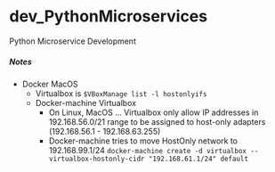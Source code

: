 # dev_PythonMicroservices
Python Microservice Development

##### Notes
- Docker MacOS
  - Virtualbox is 
    `$VBoxManage list -l hostonlyifs`
  - Docker-machine Virtualbox
    - On Linux, MacOS ... Virtualbox only allow IP addresses in 192.168.56.0/21 range to be assigned to host-only adapters (192.168.56.1 - 192.168.63.255)
    - Docker-machine tries to move HostOnly network to 192.168.99.1/24
      `docker-machine create -d virtualbox --virtualbox-hostonly-cidr "192.168.61.1/24" default`
